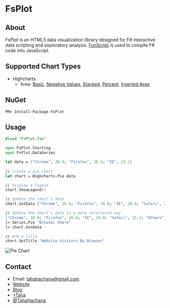 FsPlot
======

About
-----

FsPlot is an HTML5 data visualization library designed for F# interactive data scripting and exploratory analysis. [FunScript](http://funscript.info/) is used to compile F# code into JavaScript.

Supported Chart Types
---------------------
* Highcharts
    * Area: [Basic](https://github.com/TahaHachana/FsPlot/blob/master/examples/HighchartsBasicArea.md), [Negative Values](https://github.com/TahaHachana/FsPlot/blob/master/examples/NegativeValuesArea.md), [Stacked](https://github.com/TahaHachana/FsPlot/blob/master/examples/StackedArea.md), [Percent](https://github.com/TahaHachana/FsPlot/blob/master/examples/PercentArea.md), [Inverted Axes](https://github.com/TahaHachana/FsPlot/blob/master/examples/InvertedAxesArea.md)

NuGet
-----

	PM> Install-Package FsPlot

Usage
-----

```fsharp
#load "FsPlot.fsx"

open FsPlot.Charting
open FsPlot.DataSeries

let data = ["Chrome", 40.4; "Firefox", 36.5; "IE", 23.1]
    
// Create a pie chart
let chart = Highcharts.Pie data

// Display a legend
chart.ShowLegend()

// Update the chart's data
chart.SetData ["Chrome", 30.4; "Firefox", 26.6; "IE", 18.8; "Safari", 24.2]

// Update the chart's data in a more structured way
["Chrome", 30.4; "Firefox", 26.6; "IE", 18.8; "Safari", 15.2; "Others", 9.]
|> Series.Pie "Browser Share"
|> chart.SetData

// Add a title
chart.SetTitle "Website Visitors By Browser"
```
![Pie Chart](https://lh4.googleusercontent.com/-mKGde0NEjNg/UqhOZKp4uTI/AAAAAAAAANk/p2A_oW--4Gk/w698-h498-no/pie.PNG)

Contact
-------

* Email: tahahachana@gmail.com
* [Website](http://taha-hachana.apphb.com/)
* [Blog](http://fsharp-code.blogspot.com/)
* [+Taha](https://plus.google.com/103826666258148033768/ "Google+")
* [@TahaHachana](https://twitter.com/TahaHachana "Twitter")